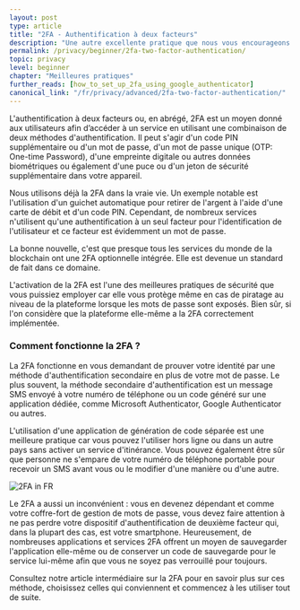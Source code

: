 ```yaml
---
layout: post
type: article
title: "2FA - Authentification à deux facteurs"
description: "Une autre excellente pratique que nous vous encourageons à utiliser est l'authentification à 2 facteurs ou 2FA. Cet article explique ce qu'est la 2FA et pourquoi elle est importante."
permalink: /privacy/beginner/2fa-two-factor-authentication/
topic: privacy
level: beginner
chapter: "Meilleures pratiques"
further_reads: [how_to_set_up_2fa_using_google_authenticator]
canonical_link: "/fr/privacy/advanced/2fa-two-factor-authentication/"
---
```


L'authentification à deux facteurs ou, en abrégé, 2FA est un moyen donné aux utilisateurs afin d’accéder à un service en utilisant une combinaison de deux méthodes d'authentification. Il peut s'agir d'un code PIN supplémentaire ou d'un mot de passe, d'un mot de passe unique (OTP: One-time Password), d'une empreinte digitale ou autres données biométriques ou également d'une puce ou d'un jeton de sécurité supplémentaire dans votre appareil.

Nous utilisons déjà la 2FA dans la vraie vie. Un exemple notable est l'utilisation d'un guichet automatique pour retirer de l'argent à l'aide d'une carte de débit et d'un code PIN. Cependant, de nombreux services n'utilisent qu'une authentification à un seul facteur pour l'identification de l'utilisateur et ce facteur est évidemment un mot de passe.

La bonne nouvelle, c'est que presque tous les services du monde de la blockchain ont une 2FA optionnelle intégrée. Elle est devenue un standard de fait dans ce domaine.

L'activation de la 2FA est l'une des meilleures pratiques de sécurité que vous puissiez employer car elle vous protège même en cas de piratage au niveau de la plateforme lorsque les mots de passe sont exposés. Bien sûr, si l'on considère que la plateforme elle-même a la 2FA correctement implémentée.

### Comment fonctionne la 2FA ?

La 2FA fonctionne en vous demandant de prouver votre identité par une méthode d'authentification secondaire en plus de votre mot de passe. Le plus souvent, la méthode secondaire d'authentification est un message SMS envoyé à votre numéro de téléphone ou un code généré sur une application dédiée, comme Microsoft Authenticator, Google Authenticator ou autres.

L'utilisation d'une application de génération de code séparée est une meilleure pratique car vous pouvez l'utiliser hors ligne ou dans un autre pays sans activer un service d'itinérance. Vous pouvez également être sûr que personne ne s'empare de votre numéro de téléphone portable pour recevoir un SMS avant vous ou le modifier d'une manière ou d'une autre.

![2FA in FR](/assets/post_files/privacy/beginner/2fa/FR_2fa.jpg)

Le 2FA a aussi un inconvénient : vous en devenez dépendant et comme votre coffre-fort de gestion de mots de passe, vous devez faire attention à ne pas perdre votre dispositif d'authentification de deuxième facteur qui, dans la plupart des cas, est votre smartphone. Heureusement, de nombreuses applications et services 2FA offrent un moyen de sauvegarder l'application elle-même ou de conserver un code de sauvegarde pour le service lui-même afin que vous ne soyez pas verrouillé pour toujours.

Consultez notre article intermédiaire sur la 2FA pour en savoir plus sur ces méthode, choisissez celles qui conviennent et commencez à les utiliser tout de suite.
